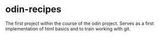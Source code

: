 # odin-recipes
The first project within the course of the odin project.
Serves as a first implementation of html basics and to train working with git.